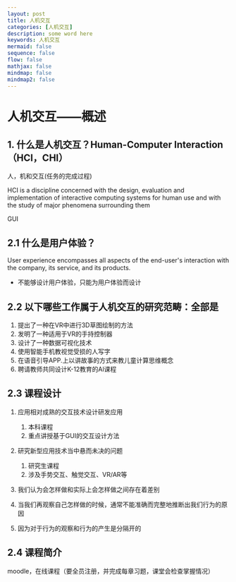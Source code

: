 ```yaml
---
layout: post
title: 人机交互
categories: [人机交互]
description: some word here
keywords: 人机交互
mermaid: false
sequence: false
flow: false
mathjax: false
mindmap: false
mindmap2: false
---
```


# 人机交互——概述

## 1. 什么是人机交互？Human-Computer Interaction（HCI，CHI）

人，机和交互(任务的完成过程)

HCI is a discipline concerned with the design, evaluation and implementation of interactive computing systems for human use and with the study of major phenomena surrounding them

GUI

## 2.1 什么是用户体验？

User experience encompasses all aspects of the end-user's interaction with the company, its service, and its products.

* 不能够设计用户体验，只能为用户体验而设计

## 2.2 以下哪些工作属于人机交互的研究范畴：全部是

1. 提出了一种在VR中进行3D草图绘制的方法
2. 发明了一种适用于VR的手持控制器
3. 设计了一种数据可视化技术
4. 使用智能手机教视觉受损的人写字
5. 在语音引导APP.上以讲故事的方式来教儿童计算思维概念
6. 聘请教师共同设计K-12教育的Al课程

## 2.3 课程设计

1. 应用相对成熟的交互技术设计研发应用
   1. 本科课程
   2. 重点讲授基于GUI的交互设计方法
2. 研究新型应用技术当中悬而未决的问题
   1. 研究生课程
   2. 涉及手势交互、触觉交互、VR/AR等

1. 我们认为会怎样做和实际上会怎样做之间存在着差别
2. 当我们再观察自己怎样做的时候，通常不能准确而完整地推断出我们行为的原因
3. 因为对于行为的观察和行为的产生是分隔开的

## 2.4 课程简介

moodle，在线课程（要全员注册，并完成每章习题，课堂会检查掌握情况）



